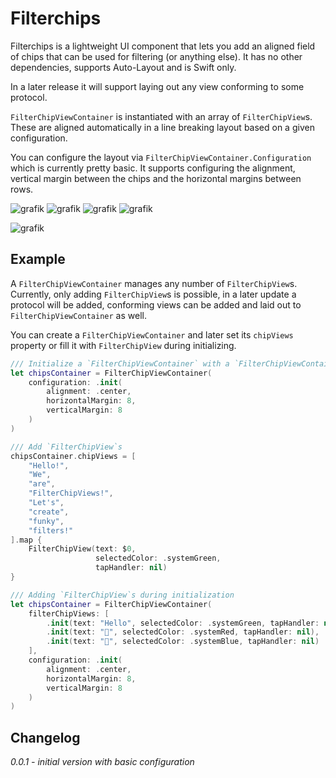 # Filterchips

Filterchips is a lightweight UI component that lets you add an aligned field of chips that can be used for filtering (or anything else). It has no other dependencies, supports Auto-Layout and is Swift only.

In a later release it will support laying out any view conforming to some protocol.

`FilterChipViewContainer` is instantiated with an array of `FilterChipView`s. These are aligned automatically in a line breaking layout based on a given configuration.

You can configure the layout via `FilterChipViewContainer.Configuration` which is currently pretty basic.
It supports configuring the alignment, vertical margin between the chips and the horizontal margins between rows.

![grafik](https://user-images.githubusercontent.com/35889530/153749776-a1a80d8c-ba79-48b8-9587-712877abca34.png)
![grafik](https://user-images.githubusercontent.com/35889530/153749803-0b5c0a44-e630-44b4-b9d7-23c9c186fdb8.png)
![grafik](https://user-images.githubusercontent.com/35889530/153749838-b5ebf340-9d3d-4352-998e-1256c3c3277c.png)
![grafik](https://user-images.githubusercontent.com/35889530/153749904-41663420-4487-427b-ac88-18078201a6c7.png)

![grafik](https://user-images.githubusercontent.com/35889530/153749740-4f4c8e13-7679-45c1-81d7-e7a6884dce8c.png)

## Example

A `FilterChipViewContainer` manages any number of `FilterChipView`s.
Currently, only adding `FilterChipView`s is possible, in a later update a protocol will be added, conforming views can be added and laid out to `FilterChipViewContainer` as well.

You can create a `FilterChipViewContainer` and later set its `chipViews` property or fill it with `FilterChipView` during initializing.

```swift
/// Initialize a `FilterChipViewContainer` with a `FilterChipViewContainer.Configuration`
let chipsContainer = FilterChipViewContainer(
    configuration: .init(
        alignment: .center,
        horizontalMargin: 8,
        verticalMargin: 8
    )
)

/// Add `FilterChipView`s
chipsContainer.chipViews = [
    "Hello!",
    "We",
    "are",
    "FilterChipViews!",
    "Let's",
    "create",
    "funky",
    "filters!"
].map {
    FilterChipView(text: $0,
                   selectedColor: .systemGreen,
                   tapHandler: nil)
}

/// Adding `FilterChipView`s during initialization
let chipsContainer = FilterChipViewContainer(
    filterChipViews: [
        .init(text: "Hello", selectedColor: .systemGreen, tapHandler: nil),
        .init(text: "🚀", selectedColor: .systemRed, tapHandler: nil),
        .init(text: "🚂", selectedColor: .systemBlue, tapHandler: nil)
    ],
    configuration: .init(
        alignment: .center,
        horizontalMargin: 8,
        verticalMargin: 8
    )
)
```

## Changelog
*0.0.1 - initial version with basic configuration*
